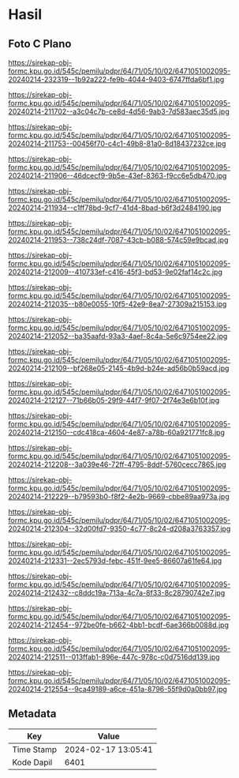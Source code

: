 # Hasil

## Foto C Plano

https://sirekap-obj-formc.kpu.go.id/545c/pemilu/pdpr/64/71/05/10/02/6471051002095-20240214-232319--1b92a222-fe9b-4044-9403-6747ffda6bf1.jpg

https://sirekap-obj-formc.kpu.go.id/545c/pemilu/pdpr/64/71/05/10/02/6471051002095-20240214-211702--a3c04c7b-ce8d-4d56-9ab3-7d583aec35d5.jpg

https://sirekap-obj-formc.kpu.go.id/545c/pemilu/pdpr/64/71/05/10/02/6471051002095-20240214-211753--00456f70-c4c1-49b8-81a0-8d18437232ce.jpg

https://sirekap-obj-formc.kpu.go.id/545c/pemilu/pdpr/64/71/05/10/02/6471051002095-20240214-211906--46dcecf9-9b5e-43ef-8363-f9cc6e5db470.jpg

https://sirekap-obj-formc.kpu.go.id/545c/pemilu/pdpr/64/71/05/10/02/6471051002095-20240214-211934--c1ff78bd-9cf7-41d4-8bad-b6f3d2484190.jpg

https://sirekap-obj-formc.kpu.go.id/545c/pemilu/pdpr/64/71/05/10/02/6471051002095-20240214-211953--738c24df-7087-43cb-b088-574c59e9bcad.jpg

https://sirekap-obj-formc.kpu.go.id/545c/pemilu/pdpr/64/71/05/10/02/6471051002095-20240214-212009--410733ef-c416-45f3-bd53-9e02faf14c2c.jpg

https://sirekap-obj-formc.kpu.go.id/545c/pemilu/pdpr/64/71/05/10/02/6471051002095-20240214-212035--b80e0055-10f5-42e9-8ea7-27309a215153.jpg

https://sirekap-obj-formc.kpu.go.id/545c/pemilu/pdpr/64/71/05/10/02/6471051002095-20240214-212052--ba35aafd-93a3-4aef-8c4a-5e6c9754ee22.jpg

https://sirekap-obj-formc.kpu.go.id/545c/pemilu/pdpr/64/71/05/10/02/6471051002095-20240214-212109--bf268e05-2145-4b9d-b24e-ad56b0b59acd.jpg

https://sirekap-obj-formc.kpu.go.id/545c/pemilu/pdpr/64/71/05/10/02/6471051002095-20240214-212127--71b66b05-29f9-44f7-9f07-2f74e3e6b10f.jpg

https://sirekap-obj-formc.kpu.go.id/545c/pemilu/pdpr/64/71/05/10/02/6471051002095-20240214-212150--cdc418ca-4604-4e87-a78b-60a921771fc8.jpg

https://sirekap-obj-formc.kpu.go.id/545c/pemilu/pdpr/64/71/05/10/02/6471051002095-20240214-212208--3a039e46-72ff-4795-8ddf-5760cecc7865.jpg

https://sirekap-obj-formc.kpu.go.id/545c/pemilu/pdpr/64/71/05/10/02/6471051002095-20240214-212229--b79593b0-f8f2-4e2b-9669-cbbe89aa973a.jpg

https://sirekap-obj-formc.kpu.go.id/545c/pemilu/pdpr/64/71/05/10/02/6471051002095-20240214-212304--32d00fd7-9350-4c77-8c24-d208a3763357.jpg

https://sirekap-obj-formc.kpu.go.id/545c/pemilu/pdpr/64/71/05/10/02/6471051002095-20240214-212331--2ec5793d-febc-451f-9ee5-86607a61fe64.jpg

https://sirekap-obj-formc.kpu.go.id/545c/pemilu/pdpr/64/71/05/10/02/6471051002095-20240214-212432--c8ddc19a-713a-4c7a-8f33-8c28790742e7.jpg

https://sirekap-obj-formc.kpu.go.id/545c/pemilu/pdpr/64/71/05/10/02/6471051002095-20240214-212454--972be0fe-b662-4bb1-bcdf-6ae366b0088d.jpg

https://sirekap-obj-formc.kpu.go.id/545c/pemilu/pdpr/64/71/05/10/02/6471051002095-20240214-212511--013ffab1-896e-447c-978c-c0d7516dd139.jpg

https://sirekap-obj-formc.kpu.go.id/545c/pemilu/pdpr/64/71/05/10/02/6471051002095-20240214-212554--9ca49189-a6ce-451a-8796-55f9d0a0bb97.jpg


## Metadata

| Key        | Value               |
| ---------- | ------------------- |
| Time Stamp | 2024-02-17 13:05:41 |
| Kode Dapil | 6401                |



